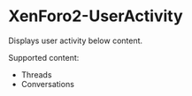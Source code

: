 # XenForo2-UserActivity

Displays user activity below content.

Supported content:
- Threads
- Conversations